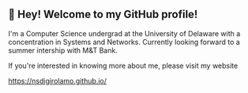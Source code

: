 ## 👋 Hey! Welcome to my GitHub profile!

I'm a Computer Science undergrad at the University of Delaware with a 
concentration in Systems and Networks. Currently looking forward to a summer
intership with M&T Bank. 

If you're interested in knowing more about me, please visit my website

https://nsdigirolamo.github.io/
